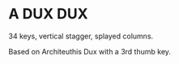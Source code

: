 # A DUX DUX

34 keys, vertical stagger, splayed columns.

Based on Architeuthis Dux with a 3rd thumb key.

